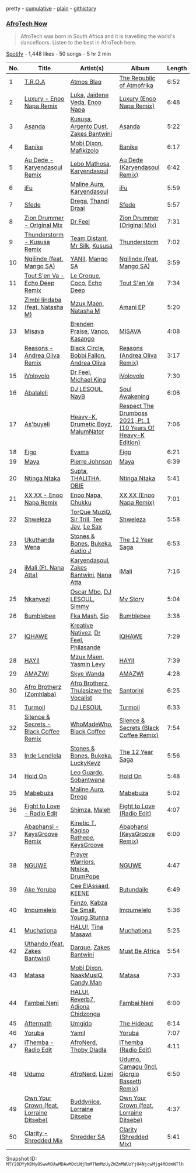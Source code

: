 pretty - [cumulative](/playlists/cumulative/37i9dQZF1DXb6pBzjNjXR1.md) - [plain](/playlists/plain/37i9dQZF1DXb6pBzjNjXR1) - [githistory](https://github.githistory.xyz/mackorone/spotify-playlist-archive/blob/main/playlists/plain/37i9dQZF1DXb6pBzjNjXR1)

### [AfroTech Now](https://open.spotify.com/playlist/37i9dQZF1DXb6pBzjNjXR1)

> AfroTech was born in South Africa and it is travelling the world's dancefloors\. Listen to the best in AfroTech here.

[Spotify](https://open.spotify.com/user/spotify) - 1,448 likes - 50 songs - 5 hr 2 min

| No. | Title | Artist(s) | Album | Length |
|---|---|---|---|---|
| 1 | [T.R.O.A](https://open.spotify.com/track/1iaF44Uh61Non8nnHxDphC) | [Atmos Blaq](https://open.spotify.com/artist/1cwvUNi7IRMN3zisgyKTzM) | [The Republic of Atmofrika](https://open.spotify.com/album/6Yv3Pc9Wq9muZCdi9aRHHh) | 6:52 |
| 2 | [Luxury \- Enoo Napa Remix](https://open.spotify.com/track/2BlQJQKab1AbQmTy5N9Jta) | [Luka](https://open.spotify.com/artist/52RrVukaLWLFZo3vJ6ULC1), [Jaidene Veda](https://open.spotify.com/artist/5RnHlRFELc91Qk6dV6mhNG), [Enoo Napa](https://open.spotify.com/artist/5KPid3HkjjnBN4PeUqllHC) | [Luxury \(Enoo Napa Remix\)](https://open.spotify.com/album/7wXfcUpqoHICMJTqn7jcYS) | 6:48 |
| 3 | [Asanda](https://open.spotify.com/track/4iq6mQd3Hkj1BUYC09t3rP) | [Kususa](https://open.spotify.com/artist/4UcrwfAI09CLZ7aBXMiucJ), [Argento Dust](https://open.spotify.com/artist/4k5ekCq3lqokDeY3JifNjt), [Zakes Bantwini](https://open.spotify.com/artist/5mZLaYqN0ZkjxfeUUmiuqL) | [Asanda](https://open.spotify.com/album/6vCt7Qg2q1ayRZd8vL1IOn) | 5:22 |
| 4 | [Banike](https://open.spotify.com/track/0jN4e5DNTym9lA8tW8RsKy) | [Mobi Dixon](https://open.spotify.com/artist/5gVxephJtTx5uMF26ZVptW), [Mafikizolo](https://open.spotify.com/artist/04Hrgux8cIaNJKUAX7WwJN) | [Banike](https://open.spotify.com/album/6US9oSxNBX1O1sMyH7lnBn) | 6:17 |
| 5 | [Au Dede \- Karyendasoul Remix](https://open.spotify.com/track/6nXZdEDO1ksyr8113Qsplt) | [Lebo Mathosa](https://open.spotify.com/artist/1Ml1ICUucZgJMx8Y4t9aJo), [Karyendasoul](https://open.spotify.com/artist/2eSj64hhMVJPYbjpli6k4p) | [Au Dede \(Karyendasoul Remix\)](https://open.spotify.com/album/78b4DMtqUAN7vad5sl9Efi) | 6:42 |
| 6 | [iFu](https://open.spotify.com/track/7dbfI3aPl94kEEl1rPuXgW) | [Maline Aura](https://open.spotify.com/artist/1LcX3ZFNBeGKxkpfCIr4cP), [Karyendasoul](https://open.spotify.com/artist/2eSj64hhMVJPYbjpli6k4p) | [iFu](https://open.spotify.com/album/5avT3gQsru5kveW0urcN8f) | 5:59 |
| 7 | [Sfede](https://open.spotify.com/track/6OFb2fIb9MLO9MFalHAv2O) | [Drega](https://open.spotify.com/artist/1Gj6W2RfGpl6ebJGle93VG), [Thandi Draai](https://open.spotify.com/artist/5YOTbvFffpPKwdMKEyKIcG) | [Sfede](https://open.spotify.com/album/73QpLmYkPfXgX5cd2eey93) | 5:57 |
| 8 | [Zion Drummer \- Original Mix](https://open.spotify.com/track/2j7C4hp68UUhEedckS2YQP) | [Dr Feel](https://open.spotify.com/artist/20OBylFJKe5WtQzqO32Xxq) | [Zion Drummer \(Original Mix\)](https://open.spotify.com/album/1ao43Su0Heg60VgTYmZX7B) | 7:31 |
| 9 | [Thunderstorm \- Kususa Remix](https://open.spotify.com/track/1lf0fNau1vyhuwadJz8k2h) | [Team Distant](https://open.spotify.com/artist/44vSsHayaApaYzZuOedry4), [Mr Silk](https://open.spotify.com/artist/6szHPN8sdoI0UDbDqj0tX8), [Kususa](https://open.spotify.com/artist/4UcrwfAI09CLZ7aBXMiucJ) | [Thunderstorm](https://open.spotify.com/album/6o9D2gCHdi1KEyZRK6Q2OX) | 7:02 |
| 10 | [Ngilinde \(feat\. Mango SA\)](https://open.spotify.com/track/7nLwR3QysknGglnJ3zxe83) | [YANII](https://open.spotify.com/artist/06e5v5ceaBo1dD8G9moem7), [Mango SA](https://open.spotify.com/artist/25hbfaO27EZSGQTymk96D9) | [Ngilinde \(feat\. Mango SA\)](https://open.spotify.com/album/0n0qkaAvQKWrQwwzJuLNWQ) | 3:59 |
| 11 | [Tout S'en Va \- Echo Deep Remix](https://open.spotify.com/track/2yIbj1FlRfhD60bydLCfog) | [Le Croque](https://open.spotify.com/artist/4hTAcu1A9geS3saiPClAn4), [Coco](https://open.spotify.com/artist/0NMq0jrmfJeEiJtjywE1Xl), [Echo Deep](https://open.spotify.com/artist/3oQxXy7RkKmUAoo0sftSLU) | [Tout S'en Va](https://open.spotify.com/album/0Z7HOg9bzgDMrRL2jPSmNv) | 7:34 |
| 12 | [Zimbi Iindaba \(feat\. Natasha M\)](https://open.spotify.com/track/0FngU0lVyh6dNPxN49Wo1B) | [Mzux Maen](https://open.spotify.com/artist/3AqE17ZUeQYdJuQhb1gFZ0), [Natasha M](https://open.spotify.com/artist/2j18ZqJBvkcOVF35MWf2Lb) | [Amani EP](https://open.spotify.com/album/3R9b7M812Z2wnN8p6fJtIQ) | 5:20 |
| 13 | [Misava](https://open.spotify.com/track/6BmD8tRPWDgGD2Y0pQY1Ll) | [Brenden Praise](https://open.spotify.com/artist/3jzpHftM6t86BxqayyUWiU), [Vanco](https://open.spotify.com/artist/2KShewLkb92FKEZ6N4cVP9), [Kasango](https://open.spotify.com/artist/3jteNJj8zf2v4qYMGDXa8r) | [MISAVA](https://open.spotify.com/album/6Qs01I9CWfP5gitMZrOQPd) | 4:08 |
| 14 | [Reasons \- Andrea Oliva Remix](https://open.spotify.com/track/7zwmPye7GEgHouNGGFOG8R) | [Black Circle](https://open.spotify.com/artist/3f9ttFig9YeqVKerYRPX1M), [Bobbi Fallon](https://open.spotify.com/artist/2iGBTGNxBGp36zT37zvpHB), [Andrea Oliva](https://open.spotify.com/artist/6oqv4rbOMlOZNOUoDFgBSp) | [Reasons \(Andrea Oliva Remix\)](https://open.spotify.com/album/0ZVMnMR0dTUWHk8BtDFFPc) | 3:17 |
| 15 | [iVolovolo](https://open.spotify.com/track/1JLoqwDcNStb1HgHAyxWsM) | [Dr Feel](https://open.spotify.com/artist/20OBylFJKe5WtQzqO32Xxq), [Michael King](https://open.spotify.com/artist/4QXIwYRu5HTQiTFYWl7Yri) | [iVolovolo](https://open.spotify.com/album/5EHqm4YXBZ0kQLObE0c7WR) | 7:30 |
| 16 | [Abalaleli](https://open.spotify.com/track/2HfjIixRwnaOd6m3BFxl2V) | [DJ LESOUL](https://open.spotify.com/artist/5C6dZk6xmSCgrYWjje5zPm), [NayB](https://open.spotify.com/artist/5ZVZt7lQUWeCxCcrJNByr1) | [Soul Awakening](https://open.spotify.com/album/6xGXv8qccrPr6GSKt6q7wG) | 6:06 |
| 17 | [As'buyeli](https://open.spotify.com/track/3fpoN7kl6ZtOqqbk0enwpq) | [Heavy\-K](https://open.spotify.com/artist/0xAI0encQKIoTvNQXPh1ts), [Drumetic Boyz](https://open.spotify.com/artist/2NQ0f4GcMFHv5rwZIoyQyB), [MalumNator](https://open.spotify.com/artist/25IVkspnS4ZKKxGVyOgVnK) | [Respect The Drumboss 2021, Pt\. 1 \(10 Years Of Heavy\-K Edition\)](https://open.spotify.com/album/5CSL70ug8HGlHcYGbD79eA) | 7:06 |
| 18 | [Figo](https://open.spotify.com/track/6UjeI3QRwqOwSUQXkTnsdk) | [Eyama](https://open.spotify.com/artist/1eWJoMYZJZHfPhXTxodWbd) | [Figo](https://open.spotify.com/album/2BvgYRixw4oWlFJ75fe2Zh) | 6:21 |
| 19 | [Maya](https://open.spotify.com/track/37aSg02eKxZMSueTi5qE89) | [Pierre Johnson](https://open.spotify.com/artist/2CUjvq6GOAGAMyN3zDyfXz) | [Maya](https://open.spotify.com/album/2hfNUwkRhfw7VjCWIQU4hZ) | 6:39 |
| 20 | [Ntinga Ntaka](https://open.spotify.com/track/78ELbuKid579q8ip7sv7Vk) | [Supta](https://open.spotify.com/artist/0ijOhiIUwe56EdrfG7dKuM), [THALITHA](https://open.spotify.com/artist/2sl2F1s3TCR4FoFp5KOqLg), [OBIE](https://open.spotify.com/artist/3n87awdctItEZJ7fWjlQtC) | [Ntinga Ntaka](https://open.spotify.com/album/6sOndSTzqdFQtNm4MBEKLa) | 5:41 |
| 21 | [XX XX \- Enoo Napa Remix](https://open.spotify.com/track/5ulVDD2bMcqMd4MgBAKYr6) | [Enoo Napa](https://open.spotify.com/artist/5KPid3HkjjnBN4PeUqllHC), [Chukku](https://open.spotify.com/artist/7tsGLSY4SLPBUJcw1DwhGa) | [XX XX \(Enoo Napa Remix\)](https://open.spotify.com/album/7nQpcH4F26cgvGeYfkKO9D) | 7:01 |
| 22 | [Shweleza](https://open.spotify.com/track/4LwtsCTbkaunXAWHSyoo6t) | [TorQue MuziQ](https://open.spotify.com/artist/0HqonievAxtEE7MdDWZt72), [Sir Trill](https://open.spotify.com/artist/4QkKUb73NVonTlAZaShsuY), [Tee Jay](https://open.spotify.com/artist/2FgJA67LUo0uQ6WXafNTKQ), [Le Sax](https://open.spotify.com/artist/3UswjRA2ZH17GfwdLjWwWm) | [Shweleza](https://open.spotify.com/album/1e17QmapD7ZKhng4GjHER3) | 5:58 |
| 23 | [Ukuthanda Wena](https://open.spotify.com/track/7ymsC9MDZ9eqcPgxGk7huP) | [Stones & Bones](https://open.spotify.com/artist/5dBe8LtEp62lNMgDOFx7l4), [Bukeka](https://open.spotify.com/artist/3pHdLWNBGYLGZLMB8cuFOV), [Audio J](https://open.spotify.com/artist/06FxdIJd8WOrZLKZgj6zc3) | [The 12 Year Saga](https://open.spotify.com/album/3xloxYskgtTZmtIpBDNjH5) | 6:53 |
| 24 | [iMali \(Ft\. Nana Atta\)](https://open.spotify.com/track/280MTeg7bZYCHaHxhaAtPq) | [Karyendasoul](https://open.spotify.com/artist/2eSj64hhMVJPYbjpli6k4p), [Zakes Bantwini](https://open.spotify.com/artist/5mZLaYqN0ZkjxfeUUmiuqL), [Nana Atta](https://open.spotify.com/artist/1B4FnAkti1c4KGQDv78pYq) | [iMali](https://open.spotify.com/album/6ggoVHjrshZtOhuEpHjOXN) | 7:16 |
| 25 | [Nkanyezi](https://open.spotify.com/track/16qkCa4zVqLCEYSMWcQHG5) | [Oscar Mbo](https://open.spotify.com/artist/6rPG97md3RdzwNc1eJQQNX), [DJ LESOUL](https://open.spotify.com/artist/5C6dZk6xmSCgrYWjje5zPm), [Simmy](https://open.spotify.com/artist/3MjlXVCfmLdY9QQ2GCd7iA) | [My Story](https://open.spotify.com/album/4VK04E5cKOGEQHnpE6ysge) | 5:04 |
| 26 | [Bumblebee](https://open.spotify.com/track/5l9P47axQgVYwdeTj2sXcj) | [Fka Mash](https://open.spotify.com/artist/6tooLez7Cq2bgY60m3TJMq), [Sio](https://open.spotify.com/artist/4hIQjO5iXCXx71iZBQQ1Jh) | [Bumblebee](https://open.spotify.com/album/61xF9hB3dvdF6Tlyge7F0P) | 3:38 |
| 27 | [IQHAWE](https://open.spotify.com/track/30RylevGyD4EFyV4VYbPj3) | [Kreative Nativez](https://open.spotify.com/artist/4s2DjPiXzoh6KErcgfMl6G), [Dr Feel](https://open.spotify.com/artist/20OBylFJKe5WtQzqO32Xxq), [Philasande](https://open.spotify.com/artist/3hxC69P9B55P0PDDye6iqi) | [IQHAWE](https://open.spotify.com/album/4FxgWaDxIrMGItb5cc5ur4) | 7:29 |
| 28 | [HAYII](https://open.spotify.com/track/3NdtOKVyuOO5GwhU7Ts4iI) | [Mzux Maen](https://open.spotify.com/artist/3AqE17ZUeQYdJuQhb1gFZ0), [Yasmin Levy](https://open.spotify.com/artist/1XDkuk3pjmco8Mkd93Qxbu) | [HAYII](https://open.spotify.com/album/73IrTAOufu4VMnQqcKw1za) | 7:39 |
| 29 | [AMAZWI](https://open.spotify.com/track/2q92nuY3WtRGtlvxAaPNz0) | [Skye Wanda](https://open.spotify.com/artist/7BwrJs4E8L2r4FiavhNFa1) | [AMAZWI](https://open.spotify.com/album/1KygMxVjnXbnuqqKlDx3f4) | 4:28 |
| 30 | [Afro Brotherz \(Zomhlaba\)](https://open.spotify.com/track/2yiYfQ8JKGlarfxQ3gMGGu) | [Afro Brotherz](https://open.spotify.com/artist/183kSplc4KYDe6bMQghbwN), [Thulasizwe the Vocalist](https://open.spotify.com/artist/5RNk544L2XQXCsvzsGiHS1) | [Santorini](https://open.spotify.com/album/3OdQh8jCAcKS608jwFBrOC) | 6:25 |
| 31 | [Turmoil](https://open.spotify.com/track/4Yk9WHAIpHTBREPJzYfUsR) | [DJ LESOUL](https://open.spotify.com/artist/5C6dZk6xmSCgrYWjje5zPm) | [Turmoil](https://open.spotify.com/album/28wN2o412xOVYXOWFyn85y) | 6:33 |
| 32 | [Silence & Secrets \- Black Coffee Remix](https://open.spotify.com/track/3ZZDwhwD6ZsFQW0IGfiKrG) | [WhoMadeWho](https://open.spotify.com/artist/50Lr1puweM1hFsF1LpIZLM), [Black Coffee](https://open.spotify.com/artist/6wMr4zKPrrR0UVz08WtUWc) | [Silence & Secrets \(Black Coffee Remix\)](https://open.spotify.com/album/6yaDQvusuMpB2BqrsmhSRI) | 7:54 |
| 33 | [Inde Lendlela](https://open.spotify.com/track/0TWr1HfWDoqZ4zPiBySwxM) | [Stones & Bones](https://open.spotify.com/artist/5dBe8LtEp62lNMgDOFx7l4), [Bukeka](https://open.spotify.com/artist/3pHdLWNBGYLGZLMB8cuFOV), [LuckyKeyz](https://open.spotify.com/artist/6xPpWHSxCdWbkrOWn45d2Y) | [The 12 Year Saga](https://open.spotify.com/album/3xloxYskgtTZmtIpBDNjH5) | 5:56 |
| 34 | [Hold On](https://open.spotify.com/track/1o0nfthgnLpDkpChnvta9s) | [Leo Guardo](https://open.spotify.com/artist/2TpIgakorrUFzS3pOUgCzD), [Sobantwana](https://open.spotify.com/artist/0DoNVl96ZWKJ1hbnKGaj93) | [Hold On](https://open.spotify.com/album/4x1aCpqT679anIgHX9n9hW) | 5:48 |
| 35 | [Mabebuza](https://open.spotify.com/track/3HPgwat1jJCtrbtDZYMUVL) | [Maline Aura](https://open.spotify.com/artist/1LcX3ZFNBeGKxkpfCIr4cP), [Drega](https://open.spotify.com/artist/1Gj6W2RfGpl6ebJGle93VG) | [Mabebuza](https://open.spotify.com/album/5MwJllAjpaGazBZfP8CtCd) | 5:02 |
| 36 | [Fight to Love \- Radio Edit](https://open.spotify.com/track/0V2rtUVbb3Vpz2ZE5pu0Sa) | [Shimza](https://open.spotify.com/artist/0WHbjg8hVel1R9kq5794HX), [Maleh](https://open.spotify.com/artist/0SDzHvhNuUANVi0rEuUD9i) | [Fight to Love \(Radio Edit\)](https://open.spotify.com/album/6ttCwZ0VxKrzDFnOhHlTj3) | 4:07 |
| 37 | [Abaphansi \- KeysGroove Remix](https://open.spotify.com/track/0HaGqD8cdGIVceTSe07t5V) | [Kinetic T](https://open.spotify.com/artist/62zcEEwZqeLYC5uakS3oYj), [Kagiso Rathepe](https://open.spotify.com/artist/1DQdTalykRZvUy04sFLYtE), [KeysGroove](https://open.spotify.com/artist/18NG8IAQxy3szGn45gmUk4) | [Abaphansi \(KeysGroove Remix\)](https://open.spotify.com/album/62Jq3OiiPT7cW5khSD3sc4) | 6:00 |
| 38 | [NGUWE](https://open.spotify.com/track/52nXrFT91veBphtsiY1uhR) | [Prayer Warriors](https://open.spotify.com/artist/2eM3B7NyYxSmpFfLLtl8pn), [Ntsika](https://open.spotify.com/artist/3tYY43HzH3E0ORW0qAYc9M), [DrumPope](https://open.spotify.com/artist/3cMf1PUXLtV4tiZUlXsDHj) | [NGUWE](https://open.spotify.com/album/0wY6UcIM25Yd8M9DCQHEUS) | 4:47 |
| 39 | [Ake Yoruba](https://open.spotify.com/track/0e17XmkAt58VP0VbBxITxp) | [Cee ElAssaad](https://open.spotify.com/artist/1bzZEjHZUxOb0WvFsRfeKH), [KEENE](https://open.spotify.com/artist/12zKDFluLKwTcXqOxcj9hS) | [Butundaile](https://open.spotify.com/album/3ieGd2WykDXeWDHyaU0Dzi) | 6:49 |
| 40 | [Impumelelo](https://open.spotify.com/track/2cPJ70rDO8Mt74vGImjiz3) | [Fanzo](https://open.spotify.com/artist/3hvAv9gZlmen2DBwZhOzqG), [Kabza De Small](https://open.spotify.com/artist/1bNjWBFWsAAzZSR59lRdpR), [Young Stunna](https://open.spotify.com/artist/6WQFTzqYHmh8Ph2X0L0QLQ) | [Impumelelo](https://open.spotify.com/album/0la0Xxoi5nnL5OCK0e8ESf) | 5:36 |
| 41 | [Muchationa](https://open.spotify.com/track/2g0e7qFlyovwNtaLntN83d) | [HALU!](https://open.spotify.com/artist/71zjmlom6VeFdwJsqLSl2z), [Tina Masawi](https://open.spotify.com/artist/1waGvYdujmgKc9cNid89US) | [Muchationa](https://open.spotify.com/album/4O8aonVNtRVG8lPAfmkLDs) | 5:25 |
| 42 | [Uthando \(feat\. Zakes Bantwini\)](https://open.spotify.com/track/4CfzUCPSfhansjh0GnrU2c) | [Darque](https://open.spotify.com/artist/5ktaq0WEJHPcb5xo7uq105), [Zakes Bantwini](https://open.spotify.com/artist/5mZLaYqN0ZkjxfeUUmiuqL) | [Must Be Africa](https://open.spotify.com/album/7kHpN0sNlSP8kpzH37N6Uy) | 5:54 |
| 43 | [Matasa](https://open.spotify.com/track/6G0od201NbSzN4Yutk2Ufc) | [Mobi Dixon](https://open.spotify.com/artist/5gVxephJtTx5uMF26ZVptW), [NaakMusiQ](https://open.spotify.com/artist/6xs8YWLAW2FdCpmzEE0loe), [Candy Man](https://open.spotify.com/artist/6jeexjc4jgw4TN9Ql7Ccor) | [Matasa](https://open.spotify.com/album/1r7Z8yvkt3sFRt7XK0jFR7) | 7:33 |
| 44 | [Fambai Neni](https://open.spotify.com/track/3mr5NkN0MnqpVssi5mEEI2) | [HALU!](https://open.spotify.com/artist/71zjmlom6VeFdwJsqLSl2z), [Reverb7](https://open.spotify.com/artist/6eWzuNjgNPDhshDsIT0NAy), [Adiona Chidzonga](https://open.spotify.com/artist/76avF7YCvtjytdxOfnd4Hw) | [Fambai Neni](https://open.spotify.com/album/1RhYjWnenPSe3e3llwX5mN) | 6:00 |
| 45 | [Aftermath](https://open.spotify.com/track/1wIOUQMVHiAfaUJ7CM3Ezl) | [Umgido](https://open.spotify.com/artist/3Wf4yyq68bvmeajhLXETrt) | [The Hideout](https://open.spotify.com/album/4CMCuEOBHD7luLg1QE6VtN) | 6:14 |
| 46 | [Yoruba](https://open.spotify.com/track/6VNWwYYl9jCCIZD224ALSD) | [Yamil](https://open.spotify.com/artist/28ZgRJOXwmLwPRppMCcLWS) | [Yoruba](https://open.spotify.com/album/5S65Qudj7Jk2YLiDUsWBJ9) | 7:07 |
| 47 | [iThemba \- Radio Edit](https://open.spotify.com/track/113nrUgCQf0iWLdpjPKNnq) | [AfroNerd](https://open.spotify.com/artist/6SrgBbRgwhj5g0o2dzi0tD), [Thoby Dladla](https://open.spotify.com/artist/0kyaZ9bi9LIKEqRhpZssLo) | [iThemba \(Radio Edit\)](https://open.spotify.com/album/7wXIm0d8WwdMQGf8ahwTAA) | 4:11 |
| 48 | [Udumo](https://open.spotify.com/track/2AMFvzvh5gothJ4kkrsK9X) | [AfroNerd](https://open.spotify.com/artist/6SrgBbRgwhj5g0o2dzi0tD), [Lizwi](https://open.spotify.com/artist/70PnxFjOBPqfF4CZSt3A3X) | [Udumo, Camagu \(Incl\. Giorgio Bassetti Remix\)](https://open.spotify.com/album/2sJgQR1xzzIU9NzrqybEka) | 6:50 |
| 49 | [Own Your Crown \(feat\. Lorraine Ditsebe\)](https://open.spotify.com/track/1H9TYvAoW9ntBwyP8d0Rna) | [Buddynice](https://open.spotify.com/artist/2xjvb56AjGc8c8WwkPfJgp), [Lorraine Ditsebe](https://open.spotify.com/artist/7HXnk61pLAf6l4pEr5Sp3w) | [Own Your Crown \(feat\. Lorraine Ditsebe\)](https://open.spotify.com/album/2yfnsIziWvYQ7YDOTrbHFT) | 4:37 |
| 50 | [Clarity \- Shredded Mix](https://open.spotify.com/track/5oAaNT8wiuSjHoGLIbJnRU) | [Shredder SA](https://open.spotify.com/artist/6hBPDqbndpJwIQjTXJRd7h) | [Clarity \(Shredded Mix\)](https://open.spotify.com/album/1u8BcbmT09Ue7dIYpamP1S) | 5:41 |

Snapshot ID: `MTY2ODYyNDMyOSwwMDAwMDAwMDdiNjRmMTNmMzUyZWZmMWUzYjU4NjcwMjg4MDdmNTlh`
